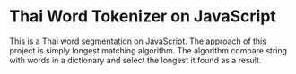 # Thai Word Tokenizer on JavaScript

This is a Thai word segmentation on JavaScript.
The approach of this project is simply longest matching algorithm.
The algorithm compare string with words in a dictionary and select the longest it found as a result.
